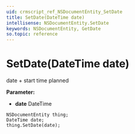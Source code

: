 ```yaml
---
uid: crmscript_ref_NSDocumentEntity_SetDate
title: SetDate(DateTime date)
intellisense: NSDocumentEntity.SetDate
keywords: NSDocumentEntity, GetDate
so.topic: reference
---
```


# SetDate(DateTime date)

date + start time planned

**Parameter:** 
* **date** DateTime

```crmscript
NSDocumentEntity thing;
DateTime date;
thing.SetDate(date);
```

